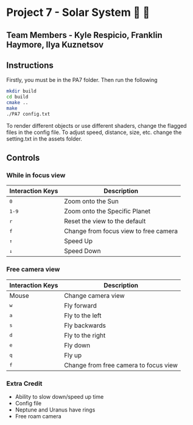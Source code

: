# Project 7 - Solar System :milky_way: :stars:
## Team Members - Kyle Respicio, Franklin Haymore, Ilya Kuznetsov

## Instructions

Firstly, you must be in the PA7 folder. Then run the following

```bash
mkdir build
cd build
cmake ..
make
./PA7 config.txt
```

To render different objects or use different shaders, change the flagged files in the config file.
To adjust speed, distance, size, etc. change the setting.txt in the assets folder.

## Controls

### While in focus view
Interaction Keys | Description
------------ | -------------
<kbd>0</kbd> | Zoom onto the Sun
<kbd>1-9</kbd> | Zoom onto the Specific Planet
<kbd>r</kbd> | Reset the view to the default
<kbd>f</kbd> | Change from focus view to free camera
<kbd>&uarr;</kbd> | Speed Up
<kbd>&darr;</kbd> | Speed Down


### Free camera view
Interaction Keys | Description
------------ | -------------
Mouse | Change camera view
<kbd>w</kbd> | Fly forward
<kbd>a</kbd> | Fly to the left
<kbd>s</kbd> | Fly backwards
<kbd>d</kbd> | Fly to the right
<kbd>e</kbd> | Fly down
<kbd>q</kbd> | Fly up
<kbd>f</kbd> | Change from free camera to focus view

### Extra Credit
* Ability to slow down/speed up time
* Config file
* Neptune and Uranus have rings
* Free roam camera
